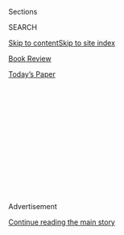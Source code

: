 <div id="app">

<div>

<div>

<div>

<div class="NYTAppHideMasthead css-1q2w90k e1suatyy0">

<div class="section css-ui9rw0 e1suatyy2">

<div class="css-eph4ug er09x8g0">

<div class="css-6n7j50">

</div>

<span class="css-1dv1kvn">Sections</span>

<div class="css-10488qs">

<span class="css-1dv1kvn">SEARCH</span>

</div>

[Skip to content](#site-content)[Skip to site index](#site-index)

</div>

<div id="masthead-section-label" class="css-1wr3we4 eaxe0e00">

[Book
Review](https://www.nytimes3xbfgragh.onion/section/books/review)

</div>

<div class="css-10698na e1huz5gh0">

</div>

</div>

<div id="masthead-bar-one" class="section hasLinks css-15hmgas e1csuq9d3">

<div class="css-uqyvli e1csuq9d0">

</div>

<div class="css-1uqjmks e1csuq9d1">

</div>

<div class="css-9e9ivx">

[](https://myaccount.nytimes3xbfgragh.onion/auth/login?response_type=cookie&client_id=vi)

</div>

<div class="css-1bvtpon e1csuq9d2">

[Today’s
Paper](https://www.nytimes3xbfgragh.onion/section/todayspaper)

</div>

</div>

</div>

</div>

<div data-aria-hidden="false">

<div id="site-content" data-role="main">

<div>

<div class="css-1aor85t" style="opacity:0.000000001;z-index:-1;visibility:hidden">

<div class="css-1hqnpie">

<div class="css-epjblv">

<span class="css-17xtcya">[Book
Review](/section/books/review)</span><span class="css-x15j1o">|</span><span class="css-fwqvlz">Beautiful
Places to
Die</span>

</div>

<div class="css-k008qs">

<div class="css-1iwv8en">

<span class="css-18z7m18"></span>

<div>

</div>

</div>

<span class="css-1n6z4y">https://nyti.ms/2BuoZI6</span>

<div class="css-1705lsu">

<div class="css-4xjgmj">

<div class="css-4skfbu" data-role="toolbar" data-aria-label="Social Media Share buttons, Save button, and Comments Panel with current comment count" data-testid="share-tools">

  - 
  - 
  - 
  - 
    
    <div class="css-6n7j50">
    
    </div>

  - 

</div>

</div>

</div>

</div>

</div>

</div>

<div id="NYT_TOP_BANNER_REGION" class="css-13pd83m">

</div>

<div id="top-wrapper" class="css-1sy8kpn">

<div id="top-slug" class="css-l9onyx">

Advertisement

</div>

[Continue reading the main
story](#after-top)

<div class="ad top-wrapper" style="text-align:center;height:100%;display:block;min-height:250px">

<div id="top" class="place-ad" data-position="top" data-size-key="top">

</div>

</div>

<div id="after-top">

</div>

</div>

<div id="sponsor-wrapper" class="css-1hyfx7x">

<div id="sponsor-slug" class="css-19vbshk">

Supported by

</div>

[Continue reading the main
story](#after-sponsor)

<div id="sponsor" class="ad sponsor-wrapper" style="text-align:center;height:100%;display:block">

</div>

<div id="after-sponsor">

</div>

</div>

[Crime](/column/crime "Crime")

<div class="css-1vkm6nb ehdk2mb0">

# Beautiful Places to Die

</div>

<div class="css-79elbk" data-testid="photoviewer-wrapper">

<div class="css-z3e15g" data-testid="photoviewer-wrapper-hidden">

</div>

<div class="css-1a48zt4 ehw59r15" data-testid="photoviewer-children">

![<span class="css-cnj6d5 e1z0qqy90" itemprop="copyrightHolder"><span class="css-1ly73wi e1tej78p0">Credit...</span><span><span>Pablo
Amargo</span></span></span>](https://static01.graylady3jvrrxbe.onion/images/2020/06/07/books/review/07Crime/07Crime-articleLarge.jpg?quality=75&auto=webp&disable=upscale)

</div>

</div>

<div class="css-xt80pu e12qa4dv0">

<div class="css-18e8msd">

<div class="css-vp77d3 epjyd6m0">

<div class="css-1baulvz">

By <span class="css-1baulvz last-byline" itemprop="name">Marilyn
Stasio</span>

</div>

</div>

  - June 5,
    2020

  - 
    
    <div class="css-4xjgmj">
    
    <div class="css-d8bdto" data-role="toolbar" data-aria-label="Social Media Share buttons, Save button, and Comments Panel with current comment count" data-testid="share-tools">
    
      - 
      - 
      - 
      - 
        
        <div class="css-6n7j50">
        
        </div>
    
      - 
    
    </div>
    
    </div>

</div>

</div>

<div class="section meteredContent css-1r7ky0e" name="articleBody" itemprop="articleBody">

<div class="css-1fanzo5 StoryBodyCompanionColumn">

<div class="css-53u6y8">

“People call me the Shrike.” Better call for police backup first,
because the Shrike is the latest in a long line of supervillains created
and lovingly nurtured by Michael Connelly. The Shrike makes his flashy
debut in **FAIR WARNING (Little, Brown, 404 pp., $29),** where we find
him murdering women by applying a brutal method of strangulation called
atlanto-occipital dislocation. More women will die before the end of
this narrative, all of them, as it turns out, victims of cyberstalking.

Cyberstalking is red meat for one of the author’s go-to series heroes,
Jack McEvoy, an investigative journalist reduced here to churning out
consumer alerts for a website called FairWarning. “I was a reporter,” he
keeps reminding himself, “a recorder of history.” Unable to refrain from
jumping back into the game, McEvoy latches on to these homicide cases by
following the cyberstalking trail to an internet site on the dark web
that accommodates shy guys by matching them to outgoing women selected
on the basis of their DNA profiles.

“Genetic testing was a self-regulating industry,” we learn, with
“virtually no government oversight and regulation.” No wonder scary
customers like the Shrike find it so easy to score legitimate DNA
research and use it to stake out prospective victims. Connelly turns his
focus to merchants who can pinpoint DRD4, a gene known in the trade as
“dirty four” that purportedly inclines its carriers to promiscuity,
drug use, alcohol abuse and other risky behaviors.

Connelly is in terrific form here, applying genre conventions to the
real-life dangers inherent in the commercial marketing of genetics
research. In the same way, he uses McEvoy’s descent from crack
investigative reporter to website hack as a way to mourn the fourth
estate. “Newspapers were folding left and right and some said the
industry was in a death spiral,” he says, in one extended elegy for the
profession. “It was not a good time to be a journalist.” Maybe not; but
it’s always a good time to turn those investigative skills into
first-rate detective work.

</div>

</div>

<div class="css-1fanzo5 StoryBodyCompanionColumn">

<div class="css-53u6y8">

♦

Don’t open Brian Panowich’s new novel, **HARD CASH VALLEY (Minotaur, 292
pp., $26.99),** after a heavy meal. In it, a crook named Arnie is
cornered in a motel room in Jacksonville and murdered. The physical
violence is hard to stomach, but the tension that leads to the slaughter
is even more agonizing.

Then, before you know it, the scene has shifted to a mountainous area in
north Georgia where Dane Kirby, a special agent with the Georgia Bureau
of Investigation, is holding an intimate conversation with his dead
wife. It’s a lovely, piercingly sad moment.

At the request of the brand-new, spit-shined sheriff, Kirby treks deep
into the Blue Ridge foothills to the cabin of a crabby old recluse who’s
been shot and killed, apparently by Kirby’s best friend. The plotting is
skilled, as is the sleuthing, and the landscape is stunning. But it’s
the hard-jawed characters, with their tough talk and scarred souls, who
really get under your skin.

♦

Would your shrink go to the ends of the earth to check on your mental
health? I thought not. But the good doctor in Sharon Bolton’s
psychological mystery, **THE SPLIT (Minotaur, 388 pp., $27.99),** makes
a mad dash for the remote island of South Georgia, located in the
Antarctic Circle, where his patient is rapidly unraveling.

It seems that Felicity Lloyd, the resident glaciologist, has fled to
“the ends of the Earth” to escape her husband, Freddie, only to
discover that this particular end of the earth is “not far enough.” As
the last sightseeing boat of the summer arrives, she discovers Freddie —
a convicted murderer — is on it, sending her on a frantic (and
wonderfully scenic) flight. Bolton, known for her devious plots and
tricky endings, doesn’t disappoint here. But she really soars when
describing the fearsome splendor of the icebergs as they rise and calve
and eventually crash into the sea.

</div>

</div>

<div class="css-1fanzo5 StoryBodyCompanionColumn">

<div class="css-53u6y8">

♦

The Dordogne might be the only region of France where the crash of a
Maserati could be attributed to wild boars. Martin Walker returns to
this enchanting, if eccentric, region in **THE SHOOTING AT CHÂTEAU ROCK
(Knopf, 320 pp., $25.95),** the latest mystery in a series featuring
Bruno Courrèges, the chief of police in the village of St. Denis.

When Gaston Driant, the son of a recently deceased sheep farmer, calls
on him, Bruno pays his respects by speaking reverently of the dead man’s
homemade liquor. “That *gnôle* he made was the best *eau-de-vie* in the
valley,” Bruno declares, “even if it wasn’t really legal.” Driant is
distressed about his father’s will, which disinherits his children to
pay for the move to a luxurious retirement home.

Predatory scams on the elderly aren’t the only crimes Bruno has to deal
with; what with instances of animal abuse and even a case of human
trafficking, he’s got a lot on his plate. But there’s always time to
breed a basset hound, organize an outdoor concert, cook a feast for
friends and otherwise reassure us that with Bruno around, all’s right
with the world.

</div>

</div>

</div>

<div>

</div>

<div>

</div>

<div>

</div>

<div>

<div id="bottom-wrapper" class="css-1ede5it">

<div id="bottom-slug" class="css-l9onyx">

Advertisement

</div>

[Continue reading the main
story](#after-bottom)

<div id="bottom" class="ad bottom-wrapper" style="text-align:center;height:100%;display:block;min-height:90px">

</div>

<div id="after-bottom">

</div>

</div>

</div>

</div>

</div>

## Site Index

<div>

</div>

## Site Information Navigation

  - [© <span>2020</span> <span>The New York Times
    Company</span>](https://help.nytimes3xbfgragh.onion/hc/en-us/articles/115014792127-Copyright-notice)

<!-- end list -->

  - [NYTCo](https://www.nytco.com/)
  - [Contact
    Us](https://help.nytimes3xbfgragh.onion/hc/en-us/articles/115015385887-Contact-Us)
  - [Work with us](https://www.nytco.com/careers/)
  - [Advertise](https://nytmediakit.com/)
  - [T Brand Studio](http://www.tbrandstudio.com/)
  - [Your Ad
    Choices](https://www.nytimes3xbfgragh.onion/privacy/cookie-policy#how-do-i-manage-trackers)
  - [Privacy](https://www.nytimes3xbfgragh.onion/privacy)
  - [Terms of
    Service](https://help.nytimes3xbfgragh.onion/hc/en-us/articles/115014893428-Terms-of-service)
  - [Terms of
    Sale](https://help.nytimes3xbfgragh.onion/hc/en-us/articles/115014893968-Terms-of-sale)
  - [Site
    Map](https://spiderbites.nytimes3xbfgragh.onion)
  - [Help](https://help.nytimes3xbfgragh.onion/hc/en-us)
  - [Subscriptions](https://www.nytimes3xbfgragh.onion/subscription?campaignId=37WXW)

</div>

</div>

</div>

</div>
